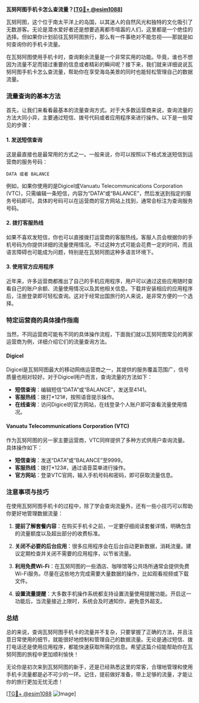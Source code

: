 **瓦努阿图手机卡怎么查流量？[[TG💪+ @esim1088](https://t.me/s/esim1088)]**

瓦努阿图，这个位于南太平洋上的岛国，以其迷人的自然风光和独特的文化吸引了无数游客。无论是潜水爱好者还是想要逃离都市喧嚣的人们，这里都是一个绝佳的选择。但如果你计划前往瓦努阿图旅行，那么有一件事绝对不能忽视——那就是如何查询你的手机卡流量。

在瓦努阿图使用手机卡时，查询剩余流量是一个非常实用的功能。毕竟，谁也不想因为流量不足而错过重要的信息或者精彩的瞬间呢？接下来，我们就来详细说说瓦努阿图手机卡怎么查流量，帮助你在享受海岛美景的同时也能轻松管理自己的数据流量。

### 流量查询的基本方法

首先，让我们来看看最基本的流量查询方式。对于大多数运营商来说，查询流量的方法大同小异，主要通过短信、拨号代码或者应用程序来进行操作。以下是一些常见的步骤：

#### 1. 发送短信查询
这是最直接也是最常用的方式之一。一般来说，你可以按照以下格式发送短信到运营商的服务号码：

```
DATA 或者 BALANCE
```

例如，如果你使用的是Digicel或Vanuatu Telecommunications Corporation (VTC)，只需编辑一条短信，内容为“DATA”或“BALANCE”，然后发送到指定的服务号码即可。具体的号码可以在运营商的官方网站上找到，通常会标注为查询服务号码。

#### 2. 拨打客服热线
如果不喜欢发短信，你也可以直接拨打运营商的客服热线。客服人员会根据你的手机号码为你提供详细的流量使用情况。不过这种方式可能会花费一定的时间，而且语言障碍也可能成为问题，特别是在瓦努阿图这种多语言环境下。

#### 3. 使用官方应用程序
近年来，许多运营商都推出了自己的手机应用程序，用户可以通过这些应用随时查看自己的账户余额、流量使用情况以及其他相关信息。下载并安装相应的应用程序后，注册登录即可轻松查询。这对于经常出国旅行的人来说，是非常方便的一个选择。

### 特定运营商的具体操作指南

当然，不同运营商可能有不同的具体操作流程，下面我们就以瓦努阿图常见的两家运营商为例，详细介绍它们的流量查询方法。

#### Digicel
Digicel是瓦努阿图最大的移动网络运营商之一，其提供的服务覆盖范围广，信号质量也相对较好。对于Digicel用户而言，查询流量的方法如下：

- **短信查询**：编辑短信“DATA”或“BALANCE”，发送至4141。
- **客服热线**：拨打*121#，按照语音提示操作。
- **在线查询**：访问Digicel的官方网站，在线登录个人账户即可查看流量使用情况。

#### Vanuatu Telecommunications Corporation (VTC)
作为瓦努阿图的另一家主要运营商，VTC同样提供了多种方式供用户查询流量。具体操作如下：

- **短信查询**：发送“DATA”或“BALANCE”至9999。
- **客服热线**：拨打*123#，通过语音菜单进行操作。
- **官方网站**：登录VTC官网，输入手机号码和密码，即可获取流量信息。

### 注意事项与技巧

在使用瓦努阿图手机卡的过程中，除了学会查询流量外，还有一些小技巧可以帮助你更好地管理数据流量：

1. **提前了解套餐内容**：在购买手机卡之前，一定要仔细阅读套餐详情，明确包含的流量额度以及超出部分的收费标准。
   
2. **关闭不必要的后台应用**：很多应用程序会在后台自动更新数据，消耗流量。建议定期检查并关闭不需要的应用程序，以节省流量。

3. **利用免费Wi-Fi**：在瓦努阿图的一些酒店、咖啡馆等公共场所通常会提供免费Wi-Fi服务。尽量在这些地方完成需要大量数据的操作，比如观看视频或下载文件。

4. **设置流量提醒**：大多数手机操作系统都支持设置流量使用提醒功能。开启这一功能后，当流量接近上限时，系统会及时通知你，避免意外超支。

### 总结

总的来说，查询瓦努阿图手机卡的流量并不复杂，只要掌握了正确的方法，并且注意日常使用的细节，就能很好地控制和管理自己的数据流量。无论是通过短信、拨打电话还是使用应用程序，都能快速获取所需的信息。希望这篇介绍能帮助你在瓦努阿图的旅程中更加顺利愉快！

无论你是初次来到瓦努阿图的新手，还是已经熟悉这里的常客，合理地管理和使用手机卡流量都是必不可少的一环。记住，提前做好准备，带上足够的流量，才能让你的旅行更加无忧无虑！

[[TG💪+ @esim1088](https://t.me/s/esim1088) ![Image](https://i.postimg.cc/4NQfJmqS/Snipaste-2025-05-13-00-14-12.png)]